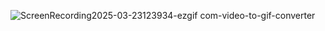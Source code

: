 ![ScreenRecording2025-03-23123934-ezgif com-video-to-gif-converter](https://github.com/user-attachments/assets/cccf6b18-d56c-4e52-badf-0e83ec25c669)
